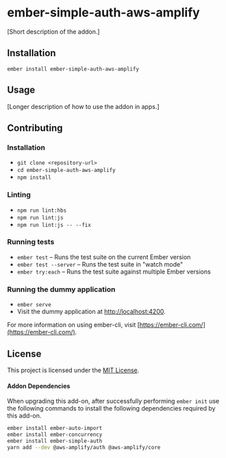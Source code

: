 ember-simple-auth-aws-amplify
==============================================================================

[Short description of the addon.]

Installation
------------------------------------------------------------------------------

```
ember install ember-simple-auth-aws-amplify
```


Usage
------------------------------------------------------------------------------

[Longer description of how to use the addon in apps.]


Contributing
------------------------------------------------------------------------------

### Installation

* `git clone <repository-url>`
* `cd ember-simple-auth-aws-amplify`
* `npm install`

### Linting

* `npm run lint:hbs`
* `npm run lint:js`
* `npm run lint:js -- --fix`

### Running tests

* `ember test` – Runs the test suite on the current Ember version
* `ember test --server` – Runs the test suite in "watch mode"
* `ember try:each` – Runs the test suite against multiple Ember versions

### Running the dummy application

* `ember serve`
* Visit the dummy application at [http://localhost:4200](http://localhost:4200).

For more information on using ember-cli, visit [https://ember-cli.com/](https://ember-cli.com/).

License
------------------------------------------------------------------------------

This project is licensed under the [MIT License](LICENSE.md).

#### Addon Dependencies

When upgrading this add-on, after successfully performing `ember init` use the following
commands to install the following dependencies required by this add-on.

```bash
ember install ember-auto-import
ember install ember-concurrency
ember install ember-simple-auth
yarn add --dev @aws-amplify/auth @aws-amplify/core
```
